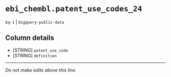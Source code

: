 # `ebi_chembl.patent_use_codes_24`
`bq-1` | `bigquery-public-data`

## Column details
* [STRING]    `patent_use_code`
* [STRING]    `definition`

-------------------------------------------------------------------------------
*Do not make edits above this line.*
